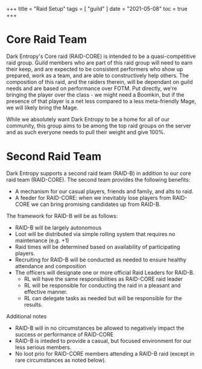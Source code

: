 +++
title = "Raid Setup"
tags = [
    "guild"
]
date = "2021-05-08"
toc = true
+++
# Core Raid Team

Dark Entropy's Core raid (RAID-CORE) is intended to be a quasi-competitive raid group. Guild members who are part of this raid group will need to earn their keep, and are expected to be consistent performers who show up prepared, work as a team, and are able to constructively help others. The composition of this raid, and the raiders therein, will be dependant on guild needs and are based on performance over FOTM. Put directly, we're bringing the player over the class - we might need a Boomkin, but if the presence of that player is a net less compared to a less meta-friendly Mage, we will likely bring the Mage.

While we absolutely want Dark Entropy to be a home for all of our community, this group aims to be among the top raid groups on the server and as such everyone needs to pull their weight and give 100%.

# Second Raid Team

Dark Entropy supports a second raid team (RAID-B) in addition to our core raid team (RAID-CORE). The second team provides the following benefits:
- A mechanism for our casual players, friends and family, and alts to raid. 
- A feeder for RAID-CORE: when we inevitably lose players from RAID-CORE we can bring promising candidates up from RAID-B.

The framework for RAID-B will be as follows:
- RAID-B will be largely autonomous 
- Loot will be distributed via simple rolling system that requires no maintenance (e.g. +1)
- Raid times will be determined based on availability of participating players. 
- Recruiting for RAID-B will be conducted as needed to ensure healthy attendance and composition
- The officers will designate one or more official Raid Leaders for RAID-B. 
	- RL will have the same responsibilities as RAID-CORE raid leader
	- RL will be responsible for conducting the raid in a pleasant and effective manner.
	- RL can delegate tasks as needed but will be responsible for the results. 
	
Additional notes
- RAID-B will in no circumstances be allowed to negatively impact the success or performance of RAID-CORE
- RAID-B is inteded to provide a casual, but focused environment for our less serious members.
- No loot prio for RAID-CORE members attending a RAID-B raid (except in rare circumstances as noted below). 


